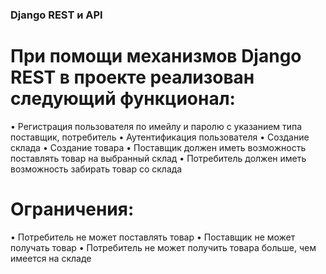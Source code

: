 ### Django REST и API

# При помощи механизмов Django REST в проекте реализован следующий функционал:
 • Регистрация пользователя по имейлу и паролю с указанием типа поставщик, потребитель
 • Аутентификация пользователя
 • Создание склада
 • Создание товара
 • Поставщик должен иметь возможность поставлять товар на выбранный склад
 • Потребитель должен иметь возможность забирать товар со склада

 # Ограничения:
 • Потребитель не может поставлять товар
 • Поставщик не может получать товар
 • Потребитель не может получить товара больше, чем имеется на складе
